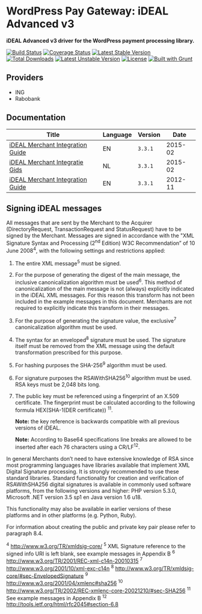 # WordPress Pay Gateway: iDEAL Advanced v3

**iDEAL Advanced v3 driver for the WordPress payment processing library.**

[![Build Status](https://travis-ci.org/wp-pay-gateways/ideal-advanced-v3.svg?branch=develop)](https://travis-ci.org/wp-pay-gateways/ideal-advanced-v3)
[![Coverage Status](https://coveralls.io/repos/wp-pay-gateways/ideal-advanced-v3/badge.svg?branch=master&service=github)](https://coveralls.io/github/wp-pay-gateways/ideal-advanced-v3?branch=master)
[![Latest Stable Version](https://poser.pugx.org/wp-pay-gateways/ideal-advanced-v3/v/stable.svg)](https://packagist.org/packages/wp-pay-gateways/ideal-advanced-v3)
[![Total Downloads](https://poser.pugx.org/wp-pay-gateways/ideal-advanced-v3/downloads.svg)](https://packagist.org/packages/wp-pay-gateways/ideal-advanced-v3)
[![Latest Unstable Version](https://poser.pugx.org/wp-pay-gateways/ideal-advanced-v3/v/unstable.svg)](https://packagist.org/packages/wp-pay-gateways/ideal-advanced-v3)
[![License](https://poser.pugx.org/wp-pay-gateways/ideal-advanced-v3/license.svg)](https://packagist.org/packages/wp-pay-gateways/ideal-advanced-v3)
[![Built with Grunt](https://cdn.gruntjs.com/builtwith.png)](http://gruntjs.com/)

## Providers

*	ING
*	Rabobank

## Documentation

| Title                                               | Language | Version | Date    |
| --------------------------------------------------- | -------- | ------- | ------- |
| [iDEAL Merchant Integration Guide][doc-en-feb-2015] | EN       | `3.3.1` | 2015-02 |
| [iDEAL Merchant Integratie Gids][doc-nl-feb-2015]   | NL       | `3.3.1` | 2015-02 |
| [iDEAL Merchant Integration Guide][doc-en-nov-2012] | EN       | `3.3.1` | 2012-11 |

[doc-en-feb-2015]: https://www.pronamic.eu/wp-content/uploads/sites/2/2016/06/Merchant-Integration-Guide-v3-3-1-ENG-February-2015.pdf
[doc-nl-feb-2015]: https://www.pronamic.eu/wp-content/uploads/sites/2/2016/06/iDEAL-Merchant-Integratie-Gids-v3-3-1-NL-Februari-2015.pdf
[doc-en-nov-2012]: https://www.pronamic.nl/wp-content/uploads/2012/12/iDEAL-Merchant-Integration-Guide-ENG-v3.3.1.pdf

## Signing iDEAL messages

All messages that are sent by the Merchant to the Acquirer (DirectoryRequest,
TransactionRequest and StatusRequest) have to be signed by the Merchant. Messages are
signed in accordance with the "XML Signature Syntax and Processing (2<sup>nd</sup> Edition) W3C
Recommendation” of 10 June 2008<sup>4</sup>, with the following settings and restrictions applied:

1.	The entire XML message<sup>5</sup> must be signed.
2.	For the purpose of generating the digest of the main message, the inclusive canonicalization algorithm must be used<sup>6</sup>. This method of canonicalization of the main message is not (always) explicitly indicated in the
iDEAL XML messages. For this reason this transform has not been included in the example
messages in this document. Merchants are not required to explicitly indicate this transform in
their messages.
3.	For the purpose of generating the signature value, the exclusive<sup>7</sup> canonicalization algorithm must be used.
4.	The syntax for an enveloped<sup>8</sup> signature must be used. The signature itself must be removed
	from the XML message using the default transformation prescribed for this purpose.
5.	For hashing purposes the SHA-256<sup>9</sup> algorithm must be used.
6.	For signature purposes the RSAWithSHA256<sup>10</sup> algorithm must be used. RSA keys must be 2,048 bits long.
7.	The public key must be referenced using a fingerprint of an X.509 certificate. The fingerprint
	must be calculated according to the following formula HEX(SHA-1(DER certificate)) <sup>11</sup>.

	**Note:** the key reference is backwards compatible with all previous versions of iDEAL.

	**Note:** According to Base64 specifications line breaks are allowed to be inserted after each
	76 characters using a CR/LF<sup>12</sup>.

In general Merchants don’t need to have extensive knowledge of RSA since most programming
languages have libraries available that implement XML Digital Signature processing. It is strongly
recommended to use these standard libraries. Standard functionality for creation and verification
of RSAWithSHA256 digital signatures is available in commonly used software platforms, from the
following versions and higher: PHP version 5.3.0, Microsoft .NET version 3.5 sp1 en Java version
1.6 u18.

This functionality may also be available in earlier versions of these platforms and in other
platforms (e.g. Python, Ruby).

For information about creating the public and private key pair please refer to paragraph 8.4. 

<sup>4</sup> http://www.w3.org/TR/xmldsig-core/
<sup>5</sup> XML Signature reference to the signed info URI is left blank, see example messages in Appendix B
<sup>6</sup> http://www.w3.org/TR/2001/REC-xml-c14n-20010315
<sup>7</sup> http://www.w3.org/2001/10/xml-exc-c14n
<sup>8</sup> http://www.w3.org/TR/xmldsig-core/#sec-EnvelopedSignature
<sup>9</sup> http://www.w3.org/2001/04/xmlenc#sha256
<sup>10</sup> http://www.w3.org/TR/2002/REC-xmlenc-core-20021210/#sec-SHA256
<sup>11</sup> See example messages in Appendix B
<sup>12</sup> http://tools.ietf.org/html/rfc2045#section-6.8

